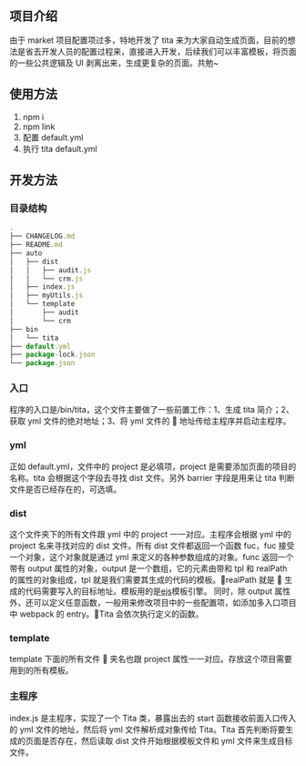 ## 项目介绍

由于 market 项目配置项过多，特地开发了 tita 来为大家自动生成页面，目前的想法是省去开发人员的配置过程来，直接进入开发，后续我们可以丰富模板，将页面的一些公共逻辑及 UI 剥离出来，生成更复杂的页面。共勉~

## 使用方法

1.  npm i
2.  npm link
3.  配置 default.yml
4.  执行 tita default.yml

## 开发方法

### 目录结构

```javascript
.
├── CHANGELOG.md
├── README.md
├── auto
│   ├── dist
│   │   ├── audit.js
│   │   └── crm.js
│   ├── index.js
│   ├── myUtils.js
│   └── template
│       ├── audit
│       └── crm
├── bin
│   └── tita
├── default.yml
├── package-lock.json
└── package.json
```

### 入口

程序的入口是/bin/tita，这个文件主要做了一些前置工作：1、生成 tita 简介；2、获取 yml 文件的绝对地址；3、将 yml 文件的  地址传给主程序并启动主程序。

### yml

正如 default.yml，文件中的 project 是必填项，project 是需要添加页面的项目的名称。tita 会根据这个字段去寻找 dist 文件。另外 barrier 字段是用来让 tita 判断文件是否已经存在的，可选填。

### dist

这个文件夹下的所有文件跟 yml 中的 project 一一对应。主程序会根据 yml 中的 project 名来寻找对应的 dist 文件。所有 dist 文件都返回一个函数 fuc，fuc 接受一个对象，这个对象就是通过 yml 来定义的各种参数组成的对象。func 返回一个带有 output 属性的对象，output 是一个数组，它的元素由带和 tpl 和 realPath 的属性的对象组成，tpl 就是我们需要其生成的代码的模板。realPath 就是  生成的代码需要写入的目标地址。模板用的是[ejs](https://ejs.bootcss.com/)模板引擎。
同时，除 output 属性外，还可以定义任意函数，一般用来修改项目中的一些配置项，如添加多入口项目中 webpack 的 entry。Tita 会依次执行定义的函数。

### template

template 下面的所有文件  夹名也跟 project 属性一一对应。存放这个项目需要用到的所有模板。

### 主程序

index.js 是主程序，实现了一个 Tita 类，暴露出去的 start 函数接收前面入口传入的 yml 文件的地址，然后将 yml 文件解析成对象传给 Tita。Tita 首先判断将要生成的页面是否存在，然后读取 dist 文件开始根据模板文件和 yml 文件来生成目标文件。
